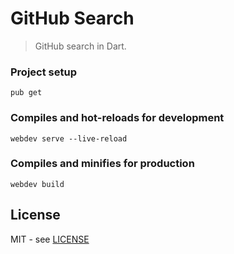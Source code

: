 # GitHub Search

> GitHub search in Dart.

### Project setup
```
pub get
```

### Compiles and hot-reloads for development
```
webdev serve --live-reload
```

### Compiles and minifies for production
```
webdev build
```

## License

MIT - see [LICENSE](LICENSE)

